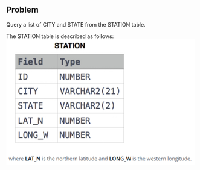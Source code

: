 ## Problem

Query a list of CITY and STATE from the STATION table.

The STATION table is described as follows:<br />
<img src="pic.png" width=500 />